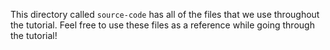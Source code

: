 This directory called `source-code` has all of the files that we use throughout the tutorial.  Feel free to use these files as a reference while going through the tutorial!